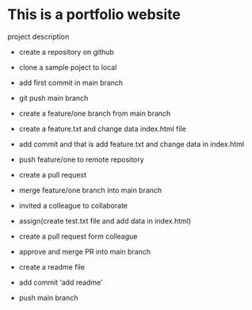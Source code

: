 # This is a portfolio website

project description
- create a repository on github

- clone a sample poject to local

- add first commit in main branch

- git push main branch

- create a feature/one branch from main branch

- create a feature.txt and change data index.html file

- add commit and that is add feature.txt and change data in index.html

- push feature/one to remote repository

- create a pull request

- merge feature/one branch into main branch

- invited a colleague to collaborate

- assign(create test.txt file and add data in index.html)

- create a pull request form colleague

- approve and merge PR into main branch

- create a readme file

- add commit ‘add readme’

- push main branch